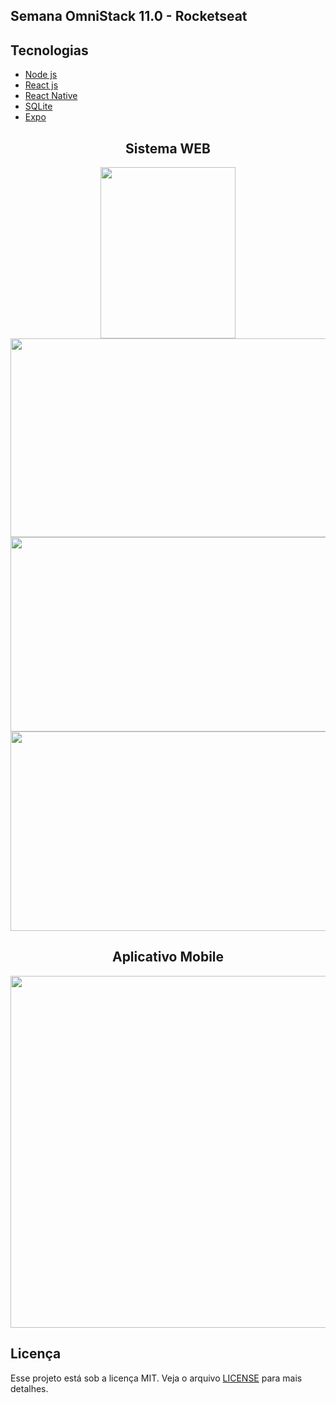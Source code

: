 ## Semana OmniStack 11.0 - Rocketseat

## Tecnologias

  - [Node js](https://nodejs.org/en/)
  - [React js](https://reactjs.org)
  - [React Native](https://facebook.github.io/react-native/)
  - [SQLite](https://www.sqlite.org/index.html)
  - [Expo](https://expo.io/)

<div align="center">
  <h2>Sistema WEB</h2>
  <img src="https://rayra-abreu.github.io/beTheHero/frontend/src/assets/login.PNG" height="274" width="216">
  <img src="https://rayra-abreu.github.io/beTheHero/frontend/src/assets/cadastroONG.PNG" height="318" width="598">
</div>
<div align="center">
  <img src="https://rayra-abreu.github.io/beTheHero/frontend/src/assets/cadastroCaso.PNG" height="311" width="598">
  <img src="https://rayra-abreu.github.io/beTheHero/frontend/src/assets/casos.PNG" height="319" width="590">
 </div>
 
<div align="center">
  <h2>Aplicativo Mobile</h2>
  <img src="https://rayra-abreu.github.io/beTheHero/frontend/src/assets/app.png" height="563" width="547">
</div
  
---
  
## Licença

Esse projeto está sob a licença MIT. Veja o arquivo [LICENSE](LICENSE.md) para mais detalhes.
